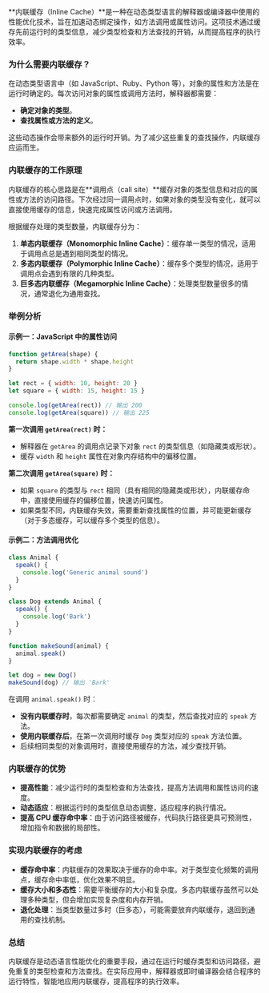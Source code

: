 **内联缓存（Inline Cache）**是一种在动态类型语言的解释器或编译器中使用的性能优化技术，旨在加速动态绑定操作，如方法调用或属性访问。这项技术通过缓存先前运行时的类型信息，减少类型检查和方法查找的开销，从而提高程序的执行效率。

### 为什么需要内联缓存？

在动态类型语言中（如 JavaScript、Ruby、Python 等），对象的属性和方法是在运行时确定的。每次访问对象的属性或调用方法时，解释器都需要：

- **确定对象的类型**。
- **查找属性或方法的定义**。

这些动态操作会带来额外的运行时开销。为了减少这些重复的查找操作，内联缓存应运而生。

### 内联缓存的工作原理

内联缓存的核心思路是在**调用点（call site）**缓存对象的类型信息和对应的属性或方法的访问路径。下次经过同一调用点时，如果对象的类型没有变化，就可以直接使用缓存的信息，快速完成属性访问或方法调用。

根据缓存处理的类型数量，内联缓存分为：

1. **单态内联缓存（Monomorphic Inline Cache）**：缓存单一类型的情况，适用于调用点总是遇到相同类型的情况。
2. **多态内联缓存（Polymorphic Inline Cache）**：缓存多个类型的情况，适用于调用点会遇到有限的几种类型。
3. **巨多态内联缓存（Megamorphic Inline Cache）**：处理类型数量很多的情况，通常退化为通用查找。

### 举例分析

#### 示例一：JavaScript 中的属性访问

```javascript
function getArea(shape) {
  return shape.width * shape.height
}

let rect = { width: 10, height: 20 }
let square = { width: 15, height: 15 }

console.log(getArea(rect)) // 输出 200
console.log(getArea(square)) // 输出 225
```

**第一次调用 `getArea(rect)` 时：**

- 解释器在 `getArea` 的调用点记录下对象 `rect` 的类型信息（如隐藏类或形状）。
- 缓存 `width` 和 `height` 属性在对象内存结构中的偏移位置。

**第二次调用 `getArea(square)` 时：**

- 如果 `square` 的类型与 `rect` 相同（具有相同的隐藏类或形状），内联缓存命中，直接使用缓存的偏移位置，快速访问属性。
- 如果类型不同，内联缓存失效，需要重新查找属性的位置，并可能更新缓存（对于多态缓存，可以缓存多个类型的信息）。

#### 示例二：方法调用优化

```javascript
class Animal {
  speak() {
    console.log('Generic animal sound')
  }
}

class Dog extends Animal {
  speak() {
    console.log('Bark')
  }
}

function makeSound(animal) {
  animal.speak()
}

let dog = new Dog()
makeSound(dog) // 输出 'Bark'
```

在调用 `animal.speak()` 时：

- **没有内联缓存时**，每次都需要确定 `animal` 的类型，然后查找对应的 `speak` 方法。
- **使用内联缓存后**，在第一次调用时缓存 `Dog` 类型对应的 `speak` 方法位置。
- 后续相同类型的对象调用时，直接使用缓存的方法，减少查找开销。

### 内联缓存的优势

- **提高性能**：减少运行时的类型检查和方法查找，提高方法调用和属性访问的速度。
- **动态适应**：根据运行时的类型信息动态调整，适应程序的执行情况。
- **提高 CPU 缓存命中率**：由于访问路径被缓存，代码执行路径更具可预测性，增加指令和数据的局部性。

### 实现内联缓存的考虑

- **缓存命中率**：内联缓存的效果取决于缓存的命中率。对于类型变化频繁的调用点，缓存命中率低，优化效果不明显。
- **缓存大小和多态性**：需要平衡缓存的大小和复杂度。多态内联缓存虽然可以处理多种类型，但会增加实现复杂度和内存开销。
- **退化处理**：当类型数量过多时（巨多态），可能需要放弃内联缓存，退回到通用的查找机制。

### 总结

内联缓存是动态语言性能优化的重要手段，通过在运行时缓存类型和访问路径，避免重复的类型检查和方法查找。在实际应用中，解释器或即时编译器会结合程序的运行特性，智能地应用内联缓存，提高程序的执行效率。
